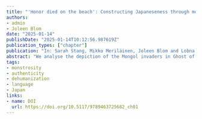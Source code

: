 ```yaml
---
title: "'Honor died on the beach': Constructing Japaneseness through monstrosity in Ghost of Tsushima"
authors:
- admin
- Joleen Blom
date: "2025-01-14"
publishDate: "2025-01-14T10:12:56.987619Z"
publication_types: ["chapter"]
publication: "In: Sarah Stang, Mikko Meriläinen, Joleen Blom and Lobna Hassan (Eds.), *Monstrosity in games and play: A multidisciplinary examination of the monstrous in contemporary cultures*. Amsterdam University Press"
abstract: "We analyse the depiction of the Mongol invaders in Ghost of Tsushima (Sucker Punch Productions, 2020) through the lens of monstrosity, showing how their depiction is used as a frame to construct a notion of “pure” Japanese identity. To underscore how the Japanese in the game are “pure,” the Mongols are dehumanized and made monstrous through various devices, such as a language barrier, a collection of cultural Mongol artefacts, and their brute force as invaders polluting the established community. Positioned between the categories of “pure” and the “monstrous” is the player character, Jin, a liminal figure who blurs these two categories. Highlighting these depictions of the Japanese, nature, the Mongols and Jin, we consider how the construction of a pure Japan works in favour of bolstering the country’s national reputation."
tags:
- monstrosity
- authenticity
- dehumanization
- language
- Japan
links:
- name: DOI
  url: https://doi.org/10.5117/9789463725682_ch01
---
```

